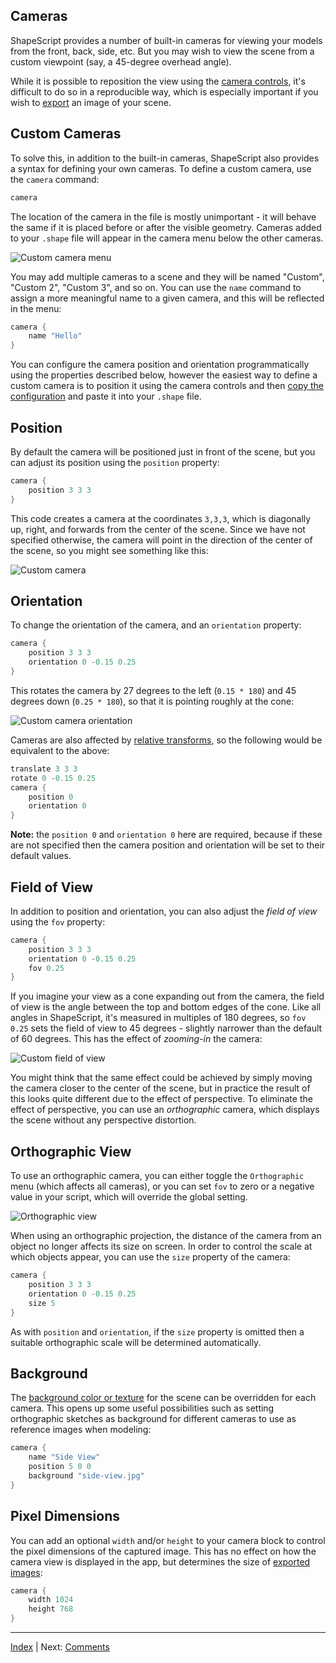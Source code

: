 Cameras
---

ShapeScript provides a number of built-in cameras for viewing your models from the front, back, side, etc. But you may wish to view the scene from a custom viewpoint (say, a 45-degree overhead angle).

While it is possible to reposition the view using the [camera controls](camera-control.md), it's difficult to do so in a reproducible way, which is especially important if you wish to [export](export.md) an image of your scene.

## Custom Cameras

To solve this, in addition to the built-in cameras, ShapeScript also provides a syntax for defining your own cameras. To define a custom camera, use the `camera` command:

```swift
camera
```

The location of the camera in the file is mostly unimportant - it will behave the same if it is placed before or after the visible geometry. Cameras added to your `.shape` file will appear in the camera menu below the other cameras.

![Custom camera menu](../../images/custom-camera-menu.png)

You may add multiple cameras to a scene and they will be named "Custom", "Custom 2", "Custom 3", and so on. You can use the `name` command to assign a more meaningful name to a given camera, and this will be reflected in the menu:

```swift
camera {
    name "Hello"   
}
```

You can configure the camera position and orientation programmatically using the properties described below, however the easiest way to define a custom camera is to position it using the camera controls and then [copy the configuration](camera-control.md#copy-settings) and paste it into your `.shape` file.

## Position

By default the camera will be positioned just in front of the scene, but you can adjust its position using the `position` property:

```swift
camera {
    position 3 3 3   
}
```

This code creates a camera at the coordinates `3,3,3`, which is diagonally up, right, and forwards from the center of the scene. Since we have not specified otherwise, the camera will point in the direction of the center of the scene, so you might see something like this:

![Custom camera](../../images/custom-camera.png)

## Orientation

To change the orientation of the camera, and an `orientation` property:

```swift
camera {
    position 3 3 3
    orientation 0 -0.15 0.25
}
```

This rotates the camera by 27 degrees to the left (`0.15 * 180`) and 45 degrees down (`0.25 * 180`), so that it is pointing roughly at the cone:

![Custom camera orientation](../../images/camera-orientation.png)

Cameras are also affected by [relative transforms](transforms.md#relative-transforms), so the following would be equivalent to the above:

```swift
translate 3 3 3
rotate 0 -0.15 0.25
camera {
    position 0
    orientation 0
}
```

**Note:** the `position 0` and `orientation 0` here are required, because if these are not specified then the camera position and orientation will be set to their default values.
 
## Field of View

In addition to position and orientation, you can also adjust the *field of view* using the `fov` property:

```swift
camera {
    position 3 3 3
    orientation 0 -0.15 0.25
    fov 0.25
}
```

If you imagine your view as a cone expanding out from the camera, the field of view is the angle between the top and bottom edges of the cone. Like all angles in ShapeScript, it's measured in multiples of 180 degrees, so `fov 0.25` sets the field of view to 45 degrees - slightly narrower than the default of 60 degrees. This has the effect of *zooming-in* the camera:

![Custom field of view](../../images/custom-fov.png)

You might think that the same effect could be achieved by simply moving the camera closer to the center of the scene, but in practice the result of this looks quite different due to the effect of perspective. To eliminate the effect of perspective, you can use an *orthographic* camera, which displays the scene without any perspective distortion.

## Orthographic View

To use an orthographic camera, you can either toggle the `Orthographic` menu (which affects all cameras), or you can set `fov` to zero or a negative value in your script, which will override the global setting.

![Orthographic view](../../images/orthographic-camera.png)

When using an orthographic projection, the distance of the camera from an object no longer affects its size on screen. In order to control the scale at which objects appear, you can use the `size` property of the camera:

```swift
camera {
    position 3 3 3
    orientation 0 -0.15 0.25
    size 5
}
```

As with `position` and `orientation`, if the `size` property is omitted then a suitable orthographic scale will be determined automatically.

## Background

The [background color or texture](commands.md#background) for the scene can be overridden for each camera. This opens up some useful possibilities such as setting orthographic sketches as background for different cameras to use as reference images when modeling:

```swift
camera {
    name "Side View"
    position 5 0 0
    background "side-view.jpg"
}
```

## Pixel Dimensions

You can add an optional `width` and/or `height` to your camera block to control the pixel dimensions of the captured image. This has no effect on how the camera view is displayed in the app, but determines the size of [exported images](export.md#image-formats):

```swift
camera {
    width 1024
    height 768   
}
```

---
[Index](index.md) | Next: [Comments](comments.md)
